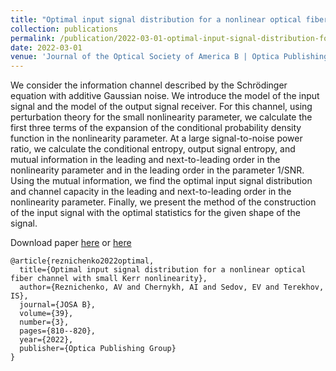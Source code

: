 ```yaml
---
title: "Optimal input signal distribution for a nonlinear optical fiber channel with small Kerr nonlinearity"
collection: publications
permalink: /publication/2022-03-01-optimal-input-signal-distribution-for-a-nonlinear-optical-fiber-channel
date: 2022-03-01
venue: 'Journal of the Optical Society of America B | Optica Publishing Group'
---
```

We consider the information channel described by the Schrödinger equation with additive Gaussian noise. 
We introduce the model of the input signal and the model of the output signal receiver. 
For this channel, using perturbation theory for the small nonlinearity parameter, 
we calculate the first three terms of the expansion of the conditional probability 
density function in the nonlinearity parameter. At a large signal-to-noise power ratio, 
we calculate the conditional entropy, output signal entropy, and mutual information in 
the leading and next-to-leading order in the nonlinearity parameter and in the leading 
order in the parameter 1/SNR. Using the mutual information, we find the optimal input signal 
distribution and channel capacity in the leading and next-to-leading order in the nonlinearity parameter. 
Finally, we present the method of the construction of the input signal with the optimal statistics for the given shape of the signal.

Download paper [here](http://esf0.github.io/files/optimal_input_signal_distribution_for_a_nonlinear_optical_fiber_channel.pdf) or 
[here](https://opg.optica.org/josab/fulltext.cfm?uri=josab-39-3-810&id=469535&ibsearch=false)

```
@article{reznichenko2022optimal,
  title={Optimal input signal distribution for a nonlinear optical fiber channel with small Kerr nonlinearity},
  author={Reznichenko, AV and Chernykh, AI and Sedov, EV and Terekhov, IS},
  journal={JOSA B},
  volume={39},
  number={3},
  pages={810--820},
  year={2022},
  publisher={Optica Publishing Group}
}
```